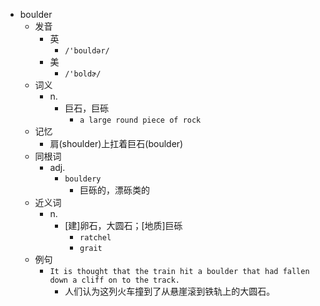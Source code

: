 - boulder
  - 发音
    - 英
      - `/'bouldər/`
    - 美
      - `/'boldɚ/`
  - 词义
    - n.
      - 巨石，巨砾
        - `a large round piece of rock`
  - 记忆
    - 肩(shoulder)上扛着巨石(boulder)
  - 同根词
    - adj.
      - `bouldery`
        - 巨砾的，漂砾类的
  - 近义词
    - n.
      - [建]卵石，大圆石；[地质]巨砾
        - `ratchel`
        - `grait`
  - 例句
    - `It is thought that the train hit a boulder that had fallen down a cliff on to the track.`
      - 人们认为这列火车撞到了从悬崖滚到铁轨上的大圆石。

